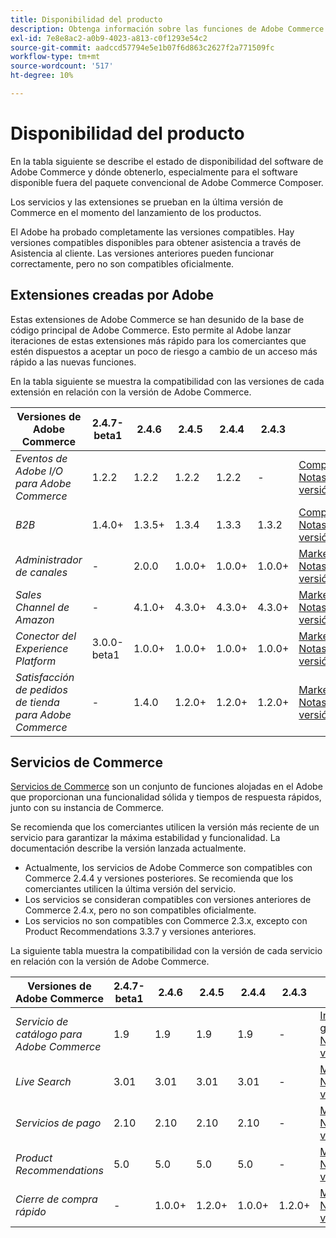 ```yaml
---
title: Disponibilidad del producto
description: Obtenga información sobre las funciones de Adobe Commerce que se admiten actualmente y compruebe su compatibilidad con versiones específicas de Adobe Commerce.
exl-id: 7e8e8ac2-a0b9-4023-a813-c0f1293e54c2
source-git-commit: aadccd57794e5e1b07f6d863c2627f2a771509fc
workflow-type: tm+mt
source-wordcount: '517'
ht-degree: 10%

---
```


# Disponibilidad del producto

En la tabla siguiente se describe el estado de disponibilidad del software de Adobe Commerce y dónde obtenerlo, especialmente para el software disponible fuera del paquete convencional de Adobe Commerce Composer.

Los servicios y las extensiones se prueban en la última versión de Commerce en el momento del lanzamiento de los productos.

El Adobe ha probado completamente las versiones compatibles. Hay versiones compatibles disponibles para obtener asistencia a través de Asistencia al cliente. Las versiones anteriores pueden funcionar correctamente, pero no son compatibles oficialmente.

## Extensiones creadas por Adobe

Estas extensiones de Adobe Commerce se han desunido de la base de código principal de Adobe Commerce. Esto permite al Adobe lanzar iteraciones de estas extensiones más rápido para los comerciantes que estén dispuestos a aceptar un poco de riesgo a cambio de un acceso más rápido a las nuevas funciones.

En la tabla siguiente se muestra la compatibilidad con las versiones de cada extensión en relación con la versión de Adobe Commerce.

| **Versiones de Adobe Commerce** | 2.4.7-beta1 | 2.4.6 | 2.4.5 | 2.4.4 | 2.4.3 |                                                                                                                                                                                                                                          |
|----------------------------------------|-------------|--------|--------|--------|--------|------------------------------------------------------------------------------------------------------------------------------------------------------------------------------------------------------------------------------------------|
| _Eventos de Adobe I/O para Adobe Commerce_ | 1.2.2 | 1.2.2 | 1.2.2 | 1.2.2 | - | [Compositor](https://developer.adobe.com/commerce/events/get-started/installation/) <br/>[Notas de versión](https://developer.adobe.com/commerce/events/get-started/release-notes/) |
| _B2B_ | 1.4.0+ | 1.3.5+ | 1.3.4 | 1.3.3 | 1.3.2 | [Compositor](https://experienceleague.adobe.com/docs/commerce-admin/b2b/install.html) <br/> [Notas de versión](https://experienceleague.adobe.com/docs/commerce-admin/b2b/release-notes.html) |
| _Administrador de canales_ | - | 2.0.0 | 1.0.0+ | 1.0.0+ | 1.0.0+ | [Marketplace](https://commercemarketplace.adobe.com/magento-channel-manager.html)<br/> [Notas de versión](https://experienceleague.adobe.com/docs/commerce-channels/channel-manager/release-notes.html) |
| _Sales Channel de Amazon_ | - | 4.1.0+ | 4.3.0+ | 4.3.0+ | 4.3.0+ | [Marketplace](https://commercemarketplace.adobe.com/magento-module-amazon.html)<br/> [Notas de versión](https://experienceleague.adobe.com/docs/commerce-channels/amazon/release-notes.html) |
| _Conector del Experience Platform_ | 3.0.0-beta1 | 1.0.0+ | 1.0.0+ | 1.0.0+ | 1.0.0+ | [Marketplace](https://commercemarketplace.adobe.com/magento-experience-platform-connector.html)<br/>[Notas de versión](https://experienceleague.adobe.com/docs/commerce-merchant-services/experience-platform-connector/release-notes.html) |
| _Satisfacción de pedidos de tienda para Adobe Commerce_ | - | 1.4.0 | 1.2.0+ | 1.2.0+ | 1.2.0+ | [Marketplace](https://commercemarketplace.adobe.com/store-fulfillment-magento-walmart.html)<br/> [Notas de versión](https://experienceleague.adobe.com/docs/commerce-merchant-services/store-fulfillment/release-notes.html) |

## Servicios de Commerce

[Servicios de Commerce](https://experienceleague.adobe.com/docs/commerce-merchant-services/user-guides/home.html) son un conjunto de funciones alojadas en el Adobe que proporcionan una funcionalidad sólida y tiempos de respuesta rápidos, junto con su instancia de Commerce.

Se recomienda que los comerciantes utilicen la versión más reciente de un servicio para garantizar la máxima estabilidad y funcionalidad. La documentación describe la versión lanzada actualmente.

* Actualmente, los servicios de Adobe Commerce son compatibles con Commerce 2.4.4 y versiones posteriores. Se recomienda que los comerciantes utilicen la última versión del servicio.
* Los servicios se consideran compatibles con versiones anteriores de Commerce 2.4.x, pero no son compatibles oficialmente.
* Los servicios no son compatibles con Commerce 2.3.x, excepto con Product Recommendations 3.3.7 y versiones anteriores.

La siguiente tabla muestra la compatibilidad con la versión de cada servicio en relación con la versión de Adobe Commerce.

| **Versiones de Adobe Commerce** | 2.4.7-beta1 | 2.4.6 | 2.4.5 | 2.4.4 | 2.4.3 |                                                                                                                                                                                                                                                |
|--------------------------------------|-------------|--------|--------|--------|--------|------------------------------------------------------------------------------------------------------------------------------------------------------------------------------------------------------------------------------------------------|
| _Servicio de catálogo para Adobe Commerce_ | 1.9 | 1.9 | 1.9 | 1.9 | - | [Información general](https://experienceleague.adobe.com/docs/commerce-merchant-services/catalog-service/guide-overview.html)<br/> [Notas de versión](https://experienceleague.adobe.com/docs/commerce-merchant-services/catalog-service/release-notes.html) |
| _Live Search_ | 3.01 | 3.01 | 3.01 | 3.01 | - | [Marketplace](https://commercemarketplace.adobe.com/magento-live-search.html)<br/>[Notas de versión](https://experienceleague.adobe.com/docs/commerce-merchant-services/live-search/release-notes.html) |
| _Servicios de pago_ | 2.10 | 2.10 | 2.10 | 2.10 | - | [Marketplace](https://commercemarketplace.adobe.com/magento-payment-services.html)<br/> [Notas de versión](https://commercemarketplace.adobe.com/magento-payment-services.html) |
| _Product Recommendations_ | 5.0 | 5.0 | 5.0 | 5.0 | - | [Marketplace](https://commercemarketplace.adobe.com/magento-product-recommendations.html)<br/> [Notas de versión](https://experienceleague.adobe.com/docs/commerce-merchant-services/product-recommendations/release-notes.html) |
| _Cierre de compra rápido_ | - | 1.0.0+ | 1.2.0+ | 1.0.0+ | 1.2.0+ | [Marketplace](https://commercemarketplace.adobe.com/magento-quick-checkout.html)<br/> [Notas de versión](https://experienceleague.adobe.com/docs/commerce-merchant-services/product-recommendations/release-notes.html) |
